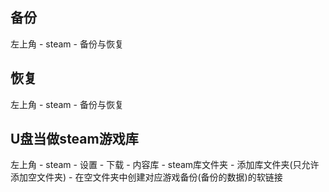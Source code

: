 ## 备份
左上角 - steam - 备份与恢复

## 恢复
左上角 - steam - 备份与恢复

## U盘当做steam游戏库
左上角 - steam - 设置 - 下载 - 内容库 - steam库文件夹 - 添加库文件夹(只允许添加空文件夹) - 在空文件夹中创建对应游戏备份(备份的数据)的软链接
